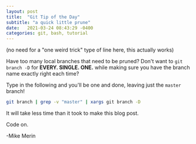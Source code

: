 ```yaml
---
layout: post
title:  "Git Tip of the Day"
subtitle: "a quick little prune"
date:   2021-03-24 08:43:29 -0400
categories: git, bash, tutorial
---
```

(no need for a "one weird trick" type of line here, this actually works)

Have too many local branches that need to be pruned? Don't want to `git branch -D` for **EVERY. SINGLE. ONE.** while making sure you have the branch name exactly right each time?

Type in the following and you'll be one and done, leaving just the `master` branch!

```bash
git branch | grep -v "master" | xargs git branch -D
```

It will take less time than it took to make this blog post.

Code on.

-Mike Merin
